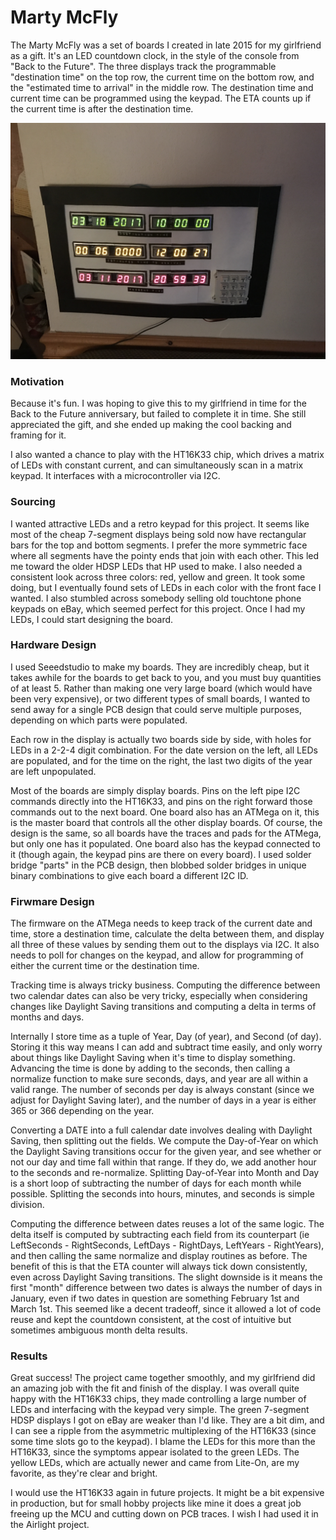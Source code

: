 # Marty McFly

The Marty McFly was a set of boards I created in late 2015 for my girlfriend as a gift. It's an LED countdown clock, in the style of the console from "Back to the Future". The three displays track the programmable "destination time" on the top row, the current time on the bottom row, and the "estimated time to arrival" in the middle row. The destination time and current time can be programmed using the keypad. The ETA counts up if the current time is after the destination time.

![Outatime](McFly.JPG)

### Motivation
Because it's fun. I was hoping to give this to my girlfriend in time for the Back to the Future anniversary, but failed to complete it in time. She still appreciated the gift, and she ended up making the cool backing and framing for it.

I also wanted a chance to play with the HT16K33 chip, which drives a matrix of LEDs with constant current, and can simultaneously scan in a matrix keypad. It interfaces with a microcontroller via I2C.

### Sourcing
I wanted attractive LEDs and a retro keypad for this project. It seems like most of the cheap 7-segment displays being sold now have rectangular bars for the top and bottom segments. I prefer the more symmetric face where all segments have the pointy ends that join with each other. This led me toward the older HDSP LEDs that HP used to make. I also needed a consistent look across three colors: red, yellow and green. It took some doing, but I eventually found sets of LEDs in each color with the front face I wanted. I also stumbled across somebody selling old touchtone phone keypads on eBay, which seemed perfect for this project. Once I had my LEDs, I could start designing the board.

### Hardware Design
I used Seeedstudio to make my boards. They are incredibly cheap, but it takes awhile for the boards to get back to you, and you must buy quantities of at least 5. Rather than making one very large board (which would have been very expensive), or two different types of small boards, I wanted to send away for a single PCB design that could serve multiple purposes, depending on which parts were populated.

Each row in the display is actually two boards side by side, with holes for LEDs in a 2-2-4 digit combination. For the date version on the left, all LEDs are populated, and for the time on the right, the last two digits of the year are left unpopulated.

Most of the boards are simply display boards. Pins on the left pipe I2C commands directly into the HT16K33, and pins on the right forward those commands out to the next board. One board also has an ATMega on it, this is the master board that controls all the other display boards. Of course, the design is the same, so all boards have the traces and pads for the ATMega, but only one has it populated. One board also has the keypad connected to it (though again, the keypad pins are there on every board). I used solder bridge "parts" in the PCB design, then blobbed solder bridges in unique binary combinations to give each board a different I2C ID.

### Firwmare Design
The firmware on the ATMega needs to keep track of the current date and time, store a destination time, calculate the delta between them, and display all three of these values by sending them out to the displays via I2C. It also needs to poll for changes on the keypad, and allow for programming of either the current time or the destination time.

Tracking time is always tricky business. Computing the difference between two calendar dates can also be very tricky, especially when considering changes like Daylight Saving transitions and computing a delta in terms of months and days.

Internally I store time as a tuple of Year, Day (of year), and Second (of day). Storing it this way means I can add and subtract time easily, and only worry about things like Daylight Saving when it's time to display something. Advancing the time is done by adding to the seconds, then calling a normalize function to make sure seconds, days, and year are all within a valid range. The number of seconds per day is always constant (since we adjust for Daylight Saving later), and the number of days in a year is either 365 or 366 depending on the year.

Converting a DATE into a full calendar date involves dealing with Daylight Saving, then splitting out the fields. We compute the Day-of-Year on which the Daylight Saving transitions occur for the given year, and see whether or not our day and time fall within that range. If they do, we add another hour to the seconds and re-normalize. Splitting Day-of-Year into Month and Day is a short loop of subtracting the number of days for each month while possible. Splitting the seconds into hours, minutes, and seconds is simple division.

Computing the difference between dates reuses a lot of the same logic. The delta itself is computed by subtracting each field from its counterpart (ie LeftSeconds - RightSeconds, LeftDays - RightDays, LeftYears - RightYears), and then calling the same normalize and display routines as before. The benefit of this is that the ETA counter will always tick down consistently, even across Daylight Saving transitions. The slight downside is it means the first "month" difference between two dates is always the number of days in January, even if two dates in question are something February 1st and March 1st. This seemed like a decent tradeoff, since it allowed a lot of code reuse and kept the countdown consistent, at the cost of intuitive but sometimes ambiguous month delta results.

### Results
Great success! The project came together smoothly, and my girlfriend did an amazing job with the fit and finish of the display. I was overall quite happy with the HT16K33 chips, they made controlling a large number of LEDs and interfacing with the keypad very simple. The green 7-segment HDSP displays I got on eBay are weaker than I'd like. They are a bit dim, and I can see a ripple from the asymmetric multiplexing of the HT16K33 (since some time slots go to the keypad). I blame the LEDs for this more than the HT16K33, since the symptoms appear isolated to the green LEDs. The yellow LEDs, which are actually newer and came from Lite-On, are my favorite, as they're clear and bright.

I would use the HT16K33 again in future projects. It might be a bit expensive in production, but for small hobby projects like mine it does a great job freeing up the MCU and cutting down on PCB traces. I wish I had used it in the Airlight project.
